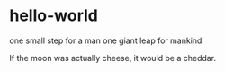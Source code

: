 # hello-world
one small step for a man one giant leap for mankind

If the moon was actually cheese, it would be a cheddar.
